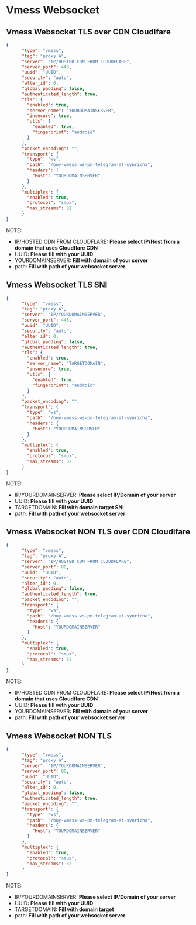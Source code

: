 # Vmess Websocket
## Vmess Websocket TLS over CDN Cloudlfare
```json
{
      "type": "vmess",
      "tag": "proxy A",
      "server": "IP/HOSTED CDN FROM CLOUDFLARE",
      "server_port": 443,
      "uuid": "UUID",
      "security": "auto",
      "alter_id": 0,
      "global_padding": false,
      "authenticated_length": true,
      "tls": {
        "enabled": true,
        "server_name": "YOURDOMAINSERVER",
        "insecure": true,
        "utls": {
          "enabled": true,
          "fingerprint": "android"
        }
      },
      "packet_encoding": "",
      "transport": {
        "type": "ws",
        "path": "/buy-vmess-ws-pm-telegram-at-synricha",
        "headers": {
          "Host": "YOURDOMAINSERVER"
        }
      },
      "multiplex": {
        "enabled": true,
        "protocol": "smux",
        "max_streams": 32
      }
}
```
NOTE:
- IP/HOSTED CDN FROM CLOUDFLARE: **Please select IP/Host from a domain that uses Cloudflare CDN**
- UUID: **Please fill with your UUID**
- YOURDOMAINSERVER: **Fill with domain of your server**
- path: **Fill with path of your websocket server**

## Vmess Websocket TLS SNI
```json
{
      "type": "vmess",
      "tag": "proxy A",
      "server": "IP/YOURDOMAINSERVER",
      "server_port": 443,
      "uuid": "UUID",
      "security": "auto",
      "alter_id": 0,
      "global_padding": false,
      "authenticated_length": true,
      "tls": {
        "enabled": true,
        "server_name": "TARGETDOMAIN",
        "insecure": true,
        "utls": {
          "enabled": true,
          "fingerprint": "android"
        }
      },
      "packet_encoding": "",
      "transport": {
        "type": "ws",
        "path": "/buy-vmess-ws-pm-telegram-at-synricha",
        "headers": {
          "Host": "YOURDOMAINSERVER"
        }
      },
      "multiplex": {
        "enabled": true,
        "protocol": "smux",
        "max_streams": 32
      }
}
```
NOTE:
- IP/YOURDOMAINSERVER: **Please select IP/Domain of your server**
- UUID: **Please fill with your UUID**
- TARGETDOMAIN: **Fill with domain target SNI**
- path: **Fill with path of your websocket server**

## Vmess Websocket NON TLS over CDN Cloudlfare
```json
{
      "type": "vmess",
      "tag": "proxy A",
      "server": "IP/HOSTED CDN FROM CLOUDFLARE",
      "server_port": 80,
      "uuid": "UUID",
      "security": "auto",
      "alter_id": 0,
      "global_padding": false,
      "authenticated_length": true,
      "packet_encoding": "",
      "transport": {
        "type": "ws",
        "path": "/buy-vmess-ws-pm-telegram-at-synricha",
        "headers": {
          "Host": "YOURDOMAINSERVER"
        }
      },
      "multiplex": {
        "enabled": true,
        "protocol": "smux",
        "max_streams": 32
      }
}
```
NOTE:
- IP/HOSTED CDN FROM CLOUDFLARE: **Please select IP/Host from a domain that uses Cloudflare CDN**
- UUID: **Please fill with your UUID**
- YOURDOMAINSERVER: **Fill with domain of your server**
- path: **Fill with path of your websocket server**

## Vmess Websocket NON TLS
```json
{
      "type": "vmess",
      "tag": "proxy A",
      "server": "IP/YOURDOMAINSERVER",
      "server_port": 80,
      "uuid": "UUID",
      "security": "auto",
      "alter_id": 0,
      "global_padding": false,
      "authenticated_length": true,
      "packet_encoding": "",
      "transport": {
        "type": "ws",
        "path": "/buy-vmess-ws-pm-telegram-at-synricha",
        "headers": {
          "Host": "YOURDOMAINSERVER"
        }
      },
      "multiplex": {
        "enabled": true,
        "protocol": "smux",
        "max_streams": 32
      }
}
```
NOTE:
- IP/YOURDOMAINSERVER: **Please select IP/Domain of your server**
- UUID: **Please fill with your UUID**
- TARGETDOMAIN: **Fill with domain target**
- path: **Fill with path of your websocket server**